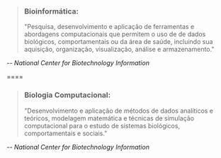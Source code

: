 > ### Bioinformática:
>
> "Pesquisa, desenvolvimento e aplicação de ferramentas e abordagens computacionais que permitem o uso de de dados biológicos, comportamentais ou da área de saúde, incluindo sua aquisição, organização, visualização, análise e armazenamento."

-- <cite>National Center for Biotechnology Information</cite>


====


> ### Biologia Computacional:
>
> "Desenvolvimento e aplicação de métodos de dados analíticos e teóricos, modelagem matemática e técnicas de simulação computacional para o estudo de sistemas biológicos, comportamentais e sociais."

-- <cite>National Center for Biotechnology Information</cite>
